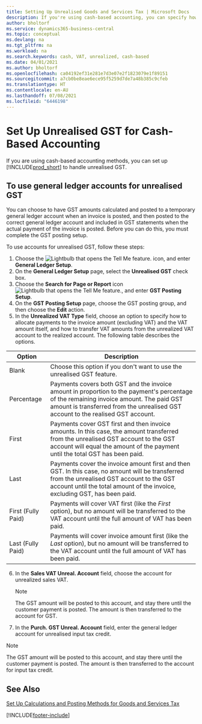 ```yaml
---
title: Setting Up Unrealised Goods and Services Tax | Microsoft Docs
description: If you're using cash-based accounting, you can specify how to handle unrealised GST for sales and purchases.
author: bholtorf
ms.service: dynamics365-business-central
ms.topic: conceptual
ms.devlang: na
ms.tgt_pltfrm: na
ms.workload: na
ms.search.keywords: cash, VAT, unrealized, cash-based
ms.date: 04/01/2021
ms.author: bholtorf
ms.openlocfilehash: ca04192ef31e281e7d3e07e2f1823079e1f89151
ms.sourcegitcommit: a7cb0be8eae6ece95f5259d7de7a48b385c9cfeb
ms.translationtype: HT
ms.contentlocale: en-AU
ms.lasthandoff: 07/08/2021
ms.locfileid: "6446198"
---
```

# <a name="set-up-unrealized-vat-for-cash-based-accounting"></a>Set Up Unrealised GST for Cash-Based Accounting
If you are using cash-based accounting methods, you can set up [!INCLUDE[prod_short](includes/prod_short.md)] to handle unrealised GST.

## <a name="to-use-general-ledger-accounts-for-unrealized-vat"></a>To use general ledger accounts for unrealised GST
You can choose to have GST amounts calculated and posted to a temporary general ledger account when an invoice is posted, and then posted to the correct general ledger account and included in GST statements when the actual payment of the invoice is posted. Before you can do this, you must complete the GST posting setup.

To use accounts for unrealised GST, follow these steps:
1. Choose the ![Lightbulb that opens the Tell Me feature.](media/ui-search/search_small.png "Tell me what you want to do") icon, and enter **General Ledger Setup**.
2. On the **General Ledger Setup** page, select the **Unrealised GST** check box.
3. Choose the **Search for Page or Report** icon ![Lightbulb that opens the Tell Me feature.](media/ui-search/search_small.png "Tell me what you want to do"), and enter **GST Posting Setup**.
4. On the **GST Posting Setup** page, choose the GST posting group, and then choose the **Edit** action.
5. In the **Unrealized VAT Type** field, choose an option to specify how to allocate payments to the invoice amount (excluding VAT) and the VAT amount itself, and how to transfer VAT amounts from the unrealized VAT account to the realized account. The following table describes the options.

| Option | Description |
| --- | --- |
| Blank | Choose this option if you don't want to use the unrealised GST feature. |
| Percentage | Payments covers both GST and the invoice amount in proportion to the payment's percentage of the remaining invoice amount. The paid GST amount is transferred from the unrealised GST account to the realised GST account. |
| First | Payments cover GST first and then invoice amounts. In this case, the amount transferred from the unrealised GST account to the GST account will equal the amount of the payment until the total GST has been paid. |
| Last | Payments cover the invoice amount first and then GST. In this case, no amount will be transferred from the unrealised GST account to the GST account until the total amount of the invoice, excluding GST, has been paid. |
| First (Fully Paid) | Payments will cover VAT first (like the _First_ option), but no amount will be transferred to the VAT account until the full amount of VAT has been paid. |
| Last (Fully Paid) | Payments will cover invoice amount first (like the _Last_ option), but no amount will be transferred to the VAT account until the full amount of VAT has been paid. |

6. In the **Sales VAT Unreal. Account** field, choose the account for unrealized sales VAT.

    > [!NOTE]  
    > The GST amount will be posted to this account, and stay there until the customer payment is posted. The amount is then transferred to the account for GST.
7. In the **Purch. GST Unreal. Account** field, enter the general ledger account for unrealised input tax credit.

> [!NOTE]  
> The GST amount will be posted to this account, and stay there until the customer payment is posted. The amount is then transferred to the account for input tax credit.

## <a name="see-also"></a>See Also
[Set Up Calculations and Posting Methods for Goods and Services Tax](finance-setup-vat.md)

[!INCLUDE[footer-include](includes/footer-banner.md)]
